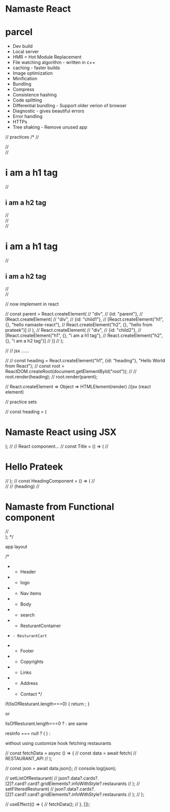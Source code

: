 # Namaste React

# parcel
- Dev build
- Local server
- HMR = Hot Module Replacement
- File watching algorithm - written in c++
- caching - faster builds
- Image optimization
- Minification
- Bundling
- Compress
- Consistence hashing
- Code splitting
- Differential bundling - Support older verion of browser
- Diagnostic - gives beautiful errors
- Error handling
- HTTPs
- Tree shaking - Remove unused app



// practices
/*
// <div id="parent">
//    <div id="child">
//       <h1>i am a h1 tag</h1>
// <h2>i am a h2 tag</h2>
//    </div>
//    <div id="child2">
//       <h1>i am a h1 tag</h1>
// <h2>i am a h2 tag</h2>
//    </div>
// </div>

// now implement in react

// const parent = React.createElement(
//         "div",
//          {id: "parent"},
//           [React.createElement(
//             "div",
//              {id: "child1"},
//               [React.createElement("h1", {}, "hello namaste-react"),
//                React.createElement("h2", {}, "hello from prateek")]
//           ),
//           React.createElement(
//             "div",
//              {id: "child2"},
//               [React.createElement("h1", {}, "i am a h1 tag"),
//                React.createElement("h2", {}, "i am a h2 tag")]
//           )]
//     );

//     // jsx ......

//     // const heading = React.createElement("h1", {id: "heading"}, "Hello World from React");
//     const root = ReactDOM.createRoot(document.getElementById("root"));
//     // root.render(heading);
//     root.render(parent);

// React.createElement => Object => HTMLElement(render)
//jsx (react element)

// practice sets

// const heading = (<h1 className="head">Namaste React using JSX</h1>);
// // React component...
// const Title = () => (
//         <h1 className="heads">Hello Prateek</h1>
// );
// const HeadingComponent = () => (
//   <div id="container">
//     <Title />
//     {Title()}
//     <Title></Title>
//     {heading}
//     <h1 className="header">Namaste from Functional component</h1>
//   </div>);
*/

app layout


/*
 * - Header
 *   - logo
 *   - Nav items
 * - Body
 *   - search
 *   - ResturantContainer
 *     - ResturantCart
 * - Footer
 *   - Copyrights
 *   - Links
 *   - Address
 *   - Contact
 */

if(lisOfResturant.length===0) {
    return <Shimmer />;
  }

  or

  lisOfResturant.length===0 ? <Shimmer /> :   are same

  resInfo === null ? (
    <Shimmer />
  ) :




  without using customize hook fetching restaurants 

   

  // const fetchData = async () => {
  //   const data = await fetch(
  //     RESTAURANT_API
  //   );

  //   const json = await data.json();
  //   console.log(json);

  //   setListOfRestaurant(
  //     json?.data?.cards?.[2]?.card?.card?.gridElements?.infoWithStyle?.restaurants
  //   );
  //   setFilteredResturant(
  //     json?.data?.cards?.[2]?.card?.card?.gridElements?.infoWithStyle?.restaurants
  //   );
  // };

  // useEffect(() => {
  //   fetchData();
  // }, []);
  

